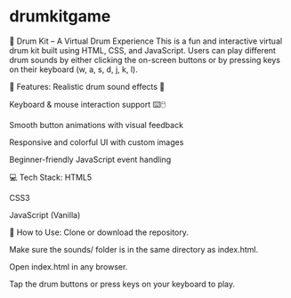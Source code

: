 # drumkitgame
🥁 Drum Kit – A Virtual Drum Experience
This is a fun and interactive virtual drum kit built using HTML, CSS, and JavaScript. Users can play different drum sounds by either clicking the on-screen buttons or by pressing keys on their keyboard (w, a, s, d, j, k, l).

🔧 Features:
Realistic drum sound effects 🎵

Keyboard & mouse interaction support ⌨️🖱️

Smooth button animations with visual feedback

Responsive and colorful UI with custom images

Beginner-friendly JavaScript event handling

💻 Tech Stack:
HTML5

CSS3

JavaScript (Vanilla)

🚀 How to Use:
Clone or download the repository.

Make sure the sounds/ folder is in the same directory as index.html.

Open index.html in any browser.

Tap the drum buttons or press keys on your keyboard to play.

